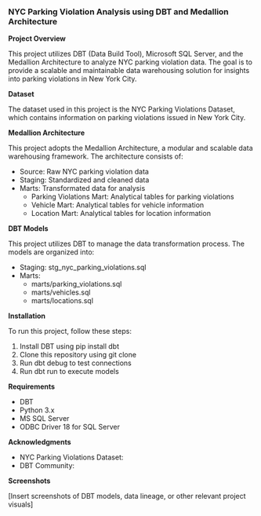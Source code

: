 ### NYC Parking Violation Analysis using DBT and Medallion Architecture


**Project Overview**


This project utilizes DBT (Data Build Tool), Microsoft SQL Server, and the Medallion Architecture to analyze NYC parking violation data. The goal is to provide a scalable and maintainable data warehousing solution for insights into parking violations in New York City.


**Dataset**


The dataset used in this project is the NYC Parking Violations Dataset, which contains information on parking violations issued in New York City.


**Medallion Architecture**


This project adopts the Medallion Architecture, a modular and scalable data warehousing framework. The architecture consists of:


- Source: Raw NYC parking violation data
- Staging: Standardized and cleaned data
- Marts: Transformated data for analysis
    - Parking Violations Mart: Analytical tables for parking violations
    - Vehicle Mart: Analytical tables for vehicle information
    - Location Mart: Analytical tables for location information


**DBT Models**


This project utilizes DBT to manage the data transformation process. The models are organized into:


- Staging: stg_nyc_parking_violations.sql
- Marts:
    - marts/parking_violations.sql
    - marts/vehicles.sql
    - marts/locations.sql


**Installation**


To run this project, follow these steps:


1. Install DBT using pip install dbt
2. Clone this repository using git clone
3. Run dbt debug to test connections
4. Run dbt run to execute models


**Requirements**


- DBT
- Python 3.x
- MS SQL Server
- ODBC Driver 18 for SQL Server


**Acknowledgments**


- NYC Parking Violations Dataset:
- DBT Community:


**Screenshots**


[Insert screenshots of DBT models, data lineage, or other relevant project visuals]
